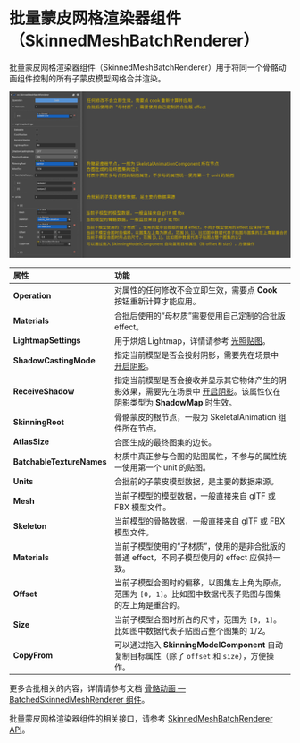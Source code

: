 # 批量蒙皮网格渲染器组件（SkinnedMeshBatchRenderer）

批量蒙皮网格渲染器组件（SkinnedMeshBatchRenderer）用于将同一个骨骼动画组件控制的所有子蒙皮模型网格合并渲染。

![mesh batch](./img/batched-skinning-model-component.png)

| 属性 | 功能 |
| :--- | :--- |
| **Operation**         | 对属性的任何修改不会立即生效，需要点 **Cook** 按钮重新计算才能应用。 |
| **Materials**         | 合批后使用的“母材质”需要使用自己定制的合批版 effect。 |
| **LightmapSettings**  | 用于烘焙 Lightmap，详情请参考 [光照贴图](../../concepts/scene/light/lightmap.md)。 |
| **ShadowCastingMode** | 指定当前模型是否会投射阴影，需要先在场景中 [开启阴影](../../concepts/scene/light/shadow.md#%E5%BC%80%E5%90%AF%E9%98%B4%E5%BD%B1)。 |
| **ReceiveShadow**     | 指定当前模型是否会接收并显示其它物体产生的阴影效果，需要先在场景中 [开启阴影](../../concepts/scene/light/shadow.md#%E5%BC%80%E5%90%AF%E9%98%B4%E5%BD%B1)。该属性仅在阴影类型为 **ShadowMap** 时生效。 |
| **SkinningRoot**      |骨骼蒙皮的根节点，一般为 SkeletalAnimation 组件所在节点。  |
| **AtlasSize**         | 合图生成的最终图集的边长。 |
| **BatchableTextureNames** | 材质中真正参与合图的贴图属性，不参与的属性统一使用第一个 unit 的贴图。 |
| **Units**     | 合批前的子蒙皮模型数据，是主要的数据来源。 |
| **Mesh**      | 当前子模型的模型数据，一般直接来自 glTF 或 FBX 模型文件。 |
| **Skeleton**  | 当前模型的骨骼数据，一般直接来自 glTF 或 FBX 模型文件。 |
| **Materials** | 当前子模型使用的“子材质”，使用的是非合批版的普通 effect，不同子模型使用的 effect 应保持一致。 |
| **Offset**    | 当前子模型合图时的偏移，以图集左上角为原点，范围为 `[0, 1]`。比如图中数据代表子贴图与图集的左上角是重合的。 |
| **Size**      | 当前子模型合图时所占的尺寸，范围为 `[0, 1]`。比如图中数据代表子贴图占整个图集的 1/2。 |
| **CopyFrom**  | 可以通过拖入 **SkinningModelComponent** 自动复制目标属性（除了 `offset` 和 `size`），方便操作。 |

更多合批相关的内容，详情请参考文档 [骨骼动画 — BatchedSkinnedMeshRenderer 组件](../../animation/skeletal-animation.md)。

批量蒙皮网格渲染器组件的相关接口，请参考 [SkinnedMeshBatchRenderer API](%__APIDOC__%/zh/#/docs/3.3/zh/3d/Class/SkinnedMeshBatchRenderer)。
